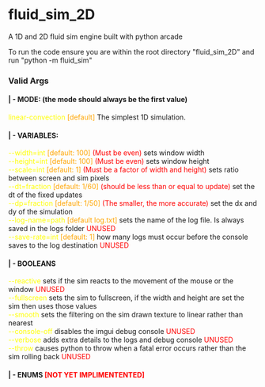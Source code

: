 # fluid_sim_2D
 A 1D and 2D fluid sim engine built with python arcade

To run the code ensure you are within the root directory "fluid_sim_2D" and run
"python -m fluid_sim"

### Valid Args
#### | - MODE: (the mode should always be the first value)
 <span style="color:yellow">linear-convection</span> <span style="color:orange">[default]</span> The simplest 1D simulation. 
#### | - VARIABLES:
 <span style="color:yellow">--width=int</span> <span style="color:orange">[default: 100]</span> <span style="color:red">(Must be even)</span> sets window width \
 <span style="color:yellow">--height=int</span> <span style="color:orange">[default: 100]</span> <span style="color:red">(Must be even)</span> sets window height \
 <span style="color:yellow">--scale=int</span> <span style="color:orange">[default: 1]</span> <span style="color:red">(Must be a factor of width and height)</span> sets ratio between screen and sim pixels \
 <span style="color:yellow">--dt=fraction</span> <span style="color:orange">[default: 1/60]</span> <span style="color:red">(should be less than or equal to update)</span> set the dt of the fixed updates \
 <span style="color:yellow">--dp=fraction</span> <span style="color:orange">[default: 1/50]</span> <span style="color:red">(The smaller, the more accurate)</span> set the dx and dy of the simulation \
 <span style="color:yellow">--log-name=path</span> <span style="color:orange">[default log.txt]</span> sets the name of the log file. Is always saved in the logs folder <span style="color:red">UNUSED</span> \
 <span style="color:yellow">--save-rate=int</span> <span style="color:orange">[default: 1]</span> how many logs must occur before the console saves to the log destination <span style="color:red">UNUSED</span>
#### | - BOOLEANS
 <span style="color:yellow">--reactive</span> sets if the sim reacts to the movement of the mouse or the window <span style="color:red">UNUSED</span> \
 <span style="color:yellow">--fullscreen</span> sets the sim to fullscreen, if the width and height are set the sim then uses those values \
 <span style="color:yellow">--smooth</span> sets the filtering on the sim drawn texture to linear rather than nearest \
 <span style="color:yellow">--console-off</span> disables the imgui debug console <span style="color:red">UNUSED</span> \
 <span style="color:yellow">--verbose</span> adds extra details to the logs and debug console <span style="color:red">UNUSED</span> \
 <span style="color:yellow">--throw</span> causes python to throw when a fatal error occurs rather than the sim rolling back <span style="color:red">UNUSED</span>
#### | - ENUMS <span style="color:red">[NOT YET IMPLIMENTENTED]</span>

